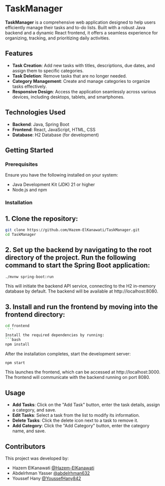 # TaskManager

**TaskManager** is a comprehensive web application designed to help users efficiently manage their tasks and to-do lists. Built with a robust Java backend and a dynamic React frontend, it offers a seamless experience for organizing, tracking, and prioritizing daily activities.

## Features

- **Task Creation**: Add new tasks with titles, descriptions, due dates, and assign them to specific categories.
- **Task Deletion**: Remove tasks that are no longer needed.
- **Category Management**: Create and manage categories to organize tasks effectively.
- **Responsive Design**: Access the application seamlessly across various devices, including desktops, tablets, and smartphones.

## Technologies Used

- **Backend**: Java, Spring Boot
- **Frontend**: React, JavaScript, HTML, CSS
- **Database**: H2 Database (for development)

## Getting Started

### Prerequisites

Ensure you have the following installed on your system:

- Java Development Kit (JDK) 21 or higher
- Node.js and npm

### Installation

## 1. Clone the repository:
   ```bash
   git clone https://github.com/Hazem-ElKanawati/TaskManager.git  
   cd TaskManager
   ```
## 2. Set up the backend by navigating to the root directory of the project. Run the following command to start the Spring Boot application:
   ```bash
   ./mvnw spring-boot:run
  ```
   This will initiate the backend API service, connecting to the H2 in-memory database by default. The backend will be available at http://localhost:8080.  

  ## 3. Install and run the frontend by moving into the frontend directory:  
   ```bash
   cd frontend  
    ```
   Install the required dependencies by running:  
   ```bash
   npm install  
  ```
   After the installation completes, start the development server:  
   ```bash
   npm start  
   ```
   This launches the frontend, which can be accessed at http://localhost:3000. The frontend will communicate with the backend running on port 8080.  

## Usage

- **Add Tasks**: Click on the "Add Task" button, enter the task details, assign a category, and save.  
- **Edit Tasks**: Select a task from the list to modify its information.  
- **Delete Tasks**: Click the delete icon next to a task to remove it.  
- **Add Category**: Click the "Add Category" button, enter the category name, and save.  

## Contributors

This project was developed by:

- Hazem ElKanawati [@Hazem-ElKanawati](https://github.com/Hazem-ElKanawati)
- Abdelrhman Yasser [@abdelrhman632](https://github.com/abdelrhman632)  
- Youssef Hany [@YoussefHany842](https://github.com/YoussefHany842)  
